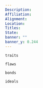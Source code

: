 ```yaml
---
Description: 
Affiliation: 
Alignment:
Location: 
Titles:
State:
banner: ""
banner_y: 0.244
---
```


```ad-Tr
traits
```

```ad-fw
flaws
```

```ad-Bd
bonds
```

```ad-idl
ideals
```

